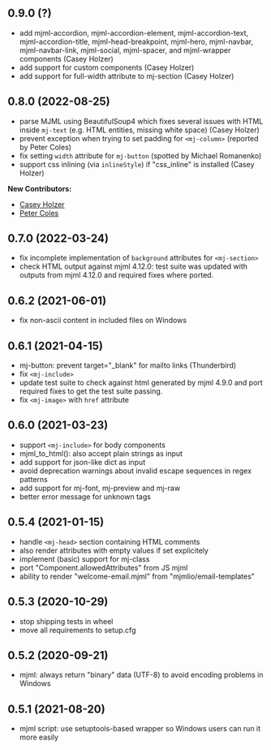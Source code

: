 
0.9.0 (?)
------------------

- add mjml-accordion, mjml-accordion-element, mjml-accordion-text, mjml-accordion-title, mjml-head-breakpoint, mjml-hero, mjml-navbar, mjml-navbar-link, mjml-social, mjml-spacer, and mjml-wrapper components (Casey Holzer)
- add support for custom components (Casey Holzer)
- add support for full-width attribute to mj-section (Casey Holzer)


0.8.0 (2022-08-25)
------------------

- parse MJML using BeautifulSoup4 which fixes several issues with HTML inside
  `mj-text` (e.g. HTML entities, missing white space) (Casey Holzer)
- prevent exception when trying to set padding for `<mj-column>` (reported by Peter Coles)
- fix setting `width` attribute for `mj-button` (spotted by Michael Romanenko)
- support css inlining (via `inlineStyle`) if "css_inline" is installed (Casey Holzer)

**New Contributors:**

- [Casey Holzer](https://www.github.com/caseyjhol)
- [Peter Coles](https://www.github.com/mrcoles)


0.7.0 (2022-03-24)
------------------

- fix incomplete implementation of `background` attributes for `<mj-section>`
- check HTML output against mjml 4.12.0: test suite was updated with outputs
  from mjml 4.12.0 and required fixes where ported.


0.6.2 (2021-06-01)
------------------

- fix non-ascii content in included files on Windows


0.6.1 (2021-04-15)
------------------

- mj-button: prevent target="_blank" for mailto links (Thunderbird)
- fix `<mj-include>`
- update test suite to check against html generated by mjml 4.9.0 and
  port required fixes to get the test suite passing.
- fix `<mj-image>` with `href` attribute


0.6.0 (2021-03-23)
------------------

- support `<mj-include>` for body components
- mjml_to_html(): also accept plain strings as input
- add support for json-like dict as input
- avoid deprecation warnings about invalid escape sequences in regex patterns
- add support for mj-font, mj-preview and mj-raw
- better error message for unknown tags


0.5.4 (2021-01-15)
------------------

- handle `<mj-head>` section containing HTML comments
- also render attributes with empty values if set explicitely
- implement (basic) support for mj-class
- port "Component.allowedAttributes" from JS mjml
- ability to render "welcome-email.mjml" from "mjmlio/email-templates"


0.5.3 (2020-10-29)
------------------

- stop shipping tests in wheel
- move all requirements to setup.cfg


0.5.2 (2020-09-21)
------------------

- mjml: always return "binary" data (UTF-8) to avoid encoding problems in Windows


0.5.1 (2021-08-20)
------------------

- mjml script: use setuptools-based wrapper so Windows users can run it more easily
